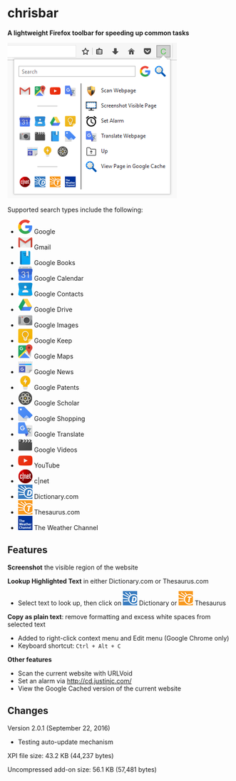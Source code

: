 # chrisbar

**A lightweight Firefox toolbar for speeding up common tasks**

![Full Screenshot](https://github.com/chrisyeh96/chrisbar/blob/master/full_screenshot.png)

Supported search types include the following:
* ![Google](https://github.com/chrisyeh96/chrisbar/blob/master/popup/icons/google.png) Google
* ![Gmail](https://github.com/chrisyeh96/chrisbar/blob/master/popup/icons/gmail.png) Gmail
* ![Google Books](https://github.com/chrisyeh96/chrisbar/blob/master/popup/icons/books.png) Google Books
* ![Google Calendar](https://github.com/chrisyeh96/chrisbar/blob/master/popup/icons/calendar.png) Google Calendar
* ![Google Contacts](https://github.com/chrisyeh96/chrisbar/blob/master/popup/icons/contacts.png) Google Contacts
* ![Google Drive](https://github.com/chrisyeh96/chrisbar/blob/master/popup/icons/drive.png) Google Drive
* ![Google Images](https://github.com/chrisyeh96/chrisbar/blob/master/popup/icons/images.png) Google Images
* ![Google Keep](https://github.com/chrisyeh96/chrisbar/blob/master/popup/icons/keep.png) Google Keep
* ![Google Maps](https://github.com/chrisyeh96/chrisbar/blob/master/popup/icons/maps.png) Google Maps
* ![Google News](https://github.com/chrisyeh96/chrisbar/blob/master/popup/icons/news.png) Google News
* ![Google Patents](https://github.com/chrisyeh96/chrisbar/blob/master/popup/icons/patents.png) Google Patents
* ![Google Scholar](https://github.com/chrisyeh96/chrisbar/blob/master/popup/icons/scholar.png) Google Scholar
* ![Google Shopping](https://github.com/chrisyeh96/chrisbar/blob/master/popup/icons/shop.png) Google Shopping
* ![Google Translate](https://github.com/chrisyeh96/chrisbar/blob/master/popup/icons/translate.png) Google Translate
* ![Google Videos](https://github.com/chrisyeh96/chrisbar/blob/master/popup/icons/videos.png) Google Videos
* ![Youtube](https://github.com/chrisyeh96/chrisbar/blob/master/popup/icons/youtube.png) YouTube
* ![c|net](https://github.com/chrisyeh96/chrisbar/blob/master/popup/icons/cnet.png) c|net
* ![Dictionary.com](https://github.com/chrisyeh96/chrisbar/blob/master/popup/icons/dict.png) Dictionary.com
* ![Thesaurus.com](https://github.com/chrisyeh96/chrisbar/blob/master/popup/icons/thes.png) Thesaurus.com
* ![Weather.com](https://github.com/chrisyeh96/chrisbar/blob/master/popup/icons/weather.png) The Weather Channel

## Features

**Screenshot** the visible region of the website

**Lookup Highlighted Text** in either Dictionary.com or Thesaurus.com

* Select text to look up, then click on ![Dictionary.com](https://github.com/chrisyeh96/chrisbar/blob/master/popup/icons/dict.png) Dictionary or ![Thesaurus.com](https://github.com/chrisyeh96/chrisbar/blob/master/popup/icons/thes.png) Thesaurus

**Copy as plain text**: remove formatting and excess white spaces from selected text

* Added to right-click context menu and Edit menu (Google Chrome only)
* Keyboard shortcut: `Ctrl + Alt + C`

**Other features**
* Scan the current website with URLVoid
* Set an alarm via http://cd.justinjc.com/
* View the Google Cached version of the current website

## Changes

Version 2.0.1 (September 22, 2016)

* Testing auto-update mechanism

XPI file size: 43.2 KB (44,237 bytes)

Uncompressed add-on size: 56.1 KB (57,481 bytes)